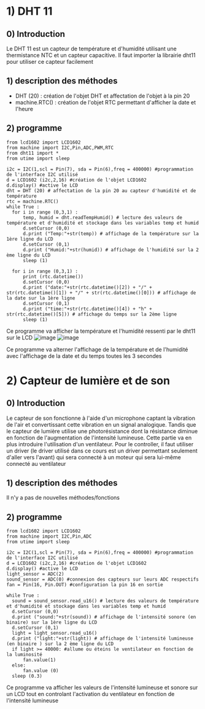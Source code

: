 # 1) DHT 11

## 0) Introduction
  Le DHT 11 est un capteur de température et d'humidité utilisant une thermistance NTC et un capteur capacitive. Il faut importer la librairie dht11 pour utiliser ce capteur facilement
## 1) description des méthodes 
  - DHT (20) : création de l'objet DHT et affectation de l'objet à la pin 20
  - machine.RTC() : création de l'objet RTC permettant d'afficher la date et l'heure
## 2) programme 
```
from lcd1602 import LCD1602
from machine import I2C,Pin,ADC,PWM,RTC
from dht11 import *
from utime import sleep

i2c = I2C(1,scl = Pin(7), sda = Pin(6),freq = 400000) #programmation de l'interface I2C utilisé
d = LCD1602 (i2c,2,16) #création de l'objet LCD1602
d.display() #active le LCD
dht = DHT (20) # affectation de la pin 20 au capteur d'humidité et de température
rtc = machine.RTC()
while True :
  for i in range (0,3,1) :
      temp, humid = dht.readTempHumid() # lecture des valeurs de température et d'humidité et stockage dans les variables temp et humid
      d.setCursor (0,0)
      d.print ("Temp:"+str(temp)) # affichage de la température sur la 1ère ligne du LCD
      d.setCursor (0,1)
      d.print ("Humid:"+str(humid)) # affichage de l'humidité sur la 2 ème ligne du LCD
      sleep (1)

  for i in range (0,3,1) :
      print (rtc.datetime())
      d.setCursor (0,0)
      d.print ("date:"+str(rtc.datetime()[2]) + "/" + str(rtc.datetime()[1]) + "/" + str(rtc.datetime()[0])) # affichage de la date sur la 1ère ligne
      d.setCursor (0,1)
      d.print ("time:"+str(rtc.datetime()[4]) + "h" + str(rtc.datetime()[5])) # affichage du temps sur la 2ème ligne
      sleep (1)
```
Ce programme va afficher la température et l'humidité ressenti par le dht11 sur le LCD
![image](https://user-images.githubusercontent.com/124899641/230735789-e24ab416-95e6-4c2e-bf9f-429a124187c2.png)
![image](https://user-images.githubusercontent.com/124899641/230735798-6ba95eb0-4744-4687-a47e-051d88bf3bee.png)

Ce programme va alterner l'affichage de la température et de l'humidité avec l'affichage de la date et du temps toutes les 3 secondes
# 2) Capteur de lumière et de son
  ## 0) Introduction 
  Le capteur de son fonctionne à l'aide d'un microphone captant la vibration de l'air et convertissant cette vibration en un signal analogique. Tandis que le capteur de lumière utilise une photorésistance dont la résistance diminue en fonction de l'augmentation de l'intensité lumineuse. Cette partie va en plus introduire l'utilisation d'un ventilateur. Pour le controller, il faut utiliser un driver (le driver utilisé dans ce cours est un driver permettant seulement d'aller vers l'avant) qui sera connecté à un moteur qui sera lui-même connecté au ventilateur
## 1) description des méthodes 
  Il n'y a pas de nouvelles méthodes/fonctions
## 2) programme 
  ```
from lcd1602 import LCD1602
from machine import I2C,Pin,ADC
from utime import sleep

i2c = I2C(1,scl = Pin(7), sda = Pin(6),freq = 400000) #programmation de l'interface I2C utilisé
d = LCD1602 (i2c,2,16) #création de l'objet LCD1602
d.display() #active le LCD
light_sensor = ADC(2)
sound_sensor = ADC(0) #connexion des capteurs sur leurs ADC respectifs
fan = Pin(16, Pin.OUT) #configuration la pin 16 en sortie

while True : 
    sound = sound_sensor.read_u16() # lecture des valeurs de température et d'humidité et stockage dans les variables temp et humid
    d.setCursor (0,0)
    d.print ("sound:"+str(sound)) # affichage de l'intensité sonore (en binaire) sur la 1ère ligne du LCD
    d.setCursor (0,1)
    light = light_sensor.read_u16() 
    d.print ("light:"+str(light)) # affichage de l'intensité lumineuse (en binaire ) sur la 2 ème ligne du LCD
    if light >= 40000: #allume ou éteins le ventilateur en fonction de la luminosité
        fan.value(1)
    else:
        fan.value (0)
    sleep (0.3)
```
Ce programme va afficher les valeurs de l'intensité lumineuse et sonore sur un LCD tout en controlant l'activation du ventilateur en fonction de l'intensité lumineuse 

